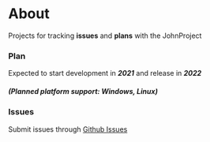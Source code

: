 # About
Projects for tracking **issues** and **plans** with the JohnProject

### Plan
Expected to start development in ***2021*** and release in ***2022***
##### (Planned platform support: Windows, Linux)

### Issues
Submit issues through [Github Issues](https://github.com/LuniusSE/JohnProject/issues)
